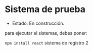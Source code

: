 <h1> Sistema de prueba </h1>

- Estado: En construcción.

para ejecutar el sistemas, debes poner: 

```npm install react```
sistema de registro 2
